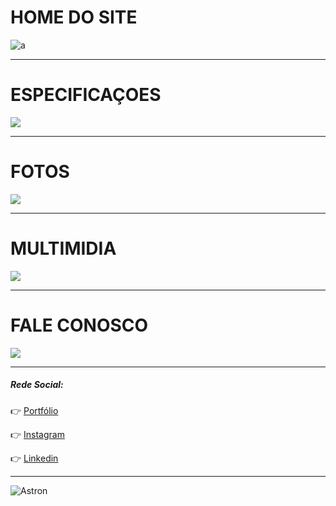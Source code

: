 
# HOME DO SITE
![a](https://imgur.com/Bttmd0n.gif)
***
# ESPECIFICAÇOES
![](https://imgur.com/52ORlgP.gif)
***
# FOTOS
![](https://imgur.com/7IMeZRr.gif)
***
# MULTIMIDIA
![](https://imgur.com/9UzwdKx.gif)
***
# FALE CONOSCO
![](https://imgur.com/8YTDrAo.gif)



***
##### Rede Social:

:point_right: [Portfólio](https://busque.dev/h/iago)

:point_right: [Instagram](https://www.instagram.com/iago_ferreira010/?hl=pt-br)

:point_right: [Linkedin](https://www.linkedin.com/in/iago-antunes-5277131a5/)

***

![Astron](https://user-images.githubusercontent.com/63758301/85813381-6b556980-b739-11ea-91b5-740c1f91a5c4.jpg)
